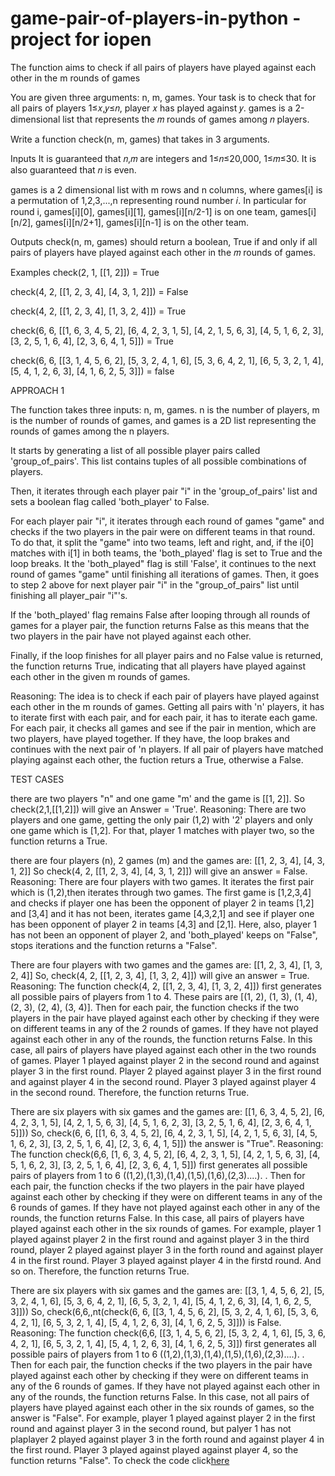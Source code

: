# game-pair-of-players-in-python - project for iopen
The function aims to check if all pairs of players have played against each other in the m rounds of games

You are given three arguments: n, m, games. Your task is to check that for all pairs of players 1≤𝑥,𝑦≤𝑛, player 𝑥 has played against 𝑦. games is a 2-dimensional list that represents the 𝑚 rounds of games among 𝑛 players.

Write a function check(n, m, games) that takes in 3 arguments.

Inputs It is guaranteed that 𝑛,𝑚 are integers and 1≤𝑛≤20,000, 1≤𝑚≤30. It is also guaranteed that 𝑛 is even.

games is a 2 dimensional list with m rows and n columns, where games[i] is a permutation of 1,2,3,...,n representing round number 𝑖. In particular for round i, games[i][0], games[i][1], games[i][n/2-1] is on one team, games[i][n/2], games[i][n/2+1], games[i][n-1] is on the other team.

Outputs check(n, m, games) should return a boolean, True if and only if all pairs of players have played against each other in the 𝑚 rounds of games.

Examples check(2, 1, [[1, 2]]) = True

check(4, 2, [[1, 2, 3, 4], [4, 3, 1, 2]]) = False

check(4, 2, [[1, 2, 3, 4], [1, 3, 2, 4]]) = True

check(6, 6, [[1, 6, 3, 4, 5, 2], [6, 4, 2, 3, 1, 5], [4, 2, 1, 5, 6, 3], [4, 5, 1, 6, 2, 3], [3, 2, 5, 1, 6, 4], [2, 3, 6, 4, 1, 5]]) = True

check(6, 6, [[3, 1, 4, 5, 6, 2], [5, 3, 2, 4, 1, 6], [5, 3, 6, 4, 2, 1], [6, 5, 3, 2, 1, 4], [5, 4, 1, 2, 6, 3], [4, 1, 6, 2, 5, 3]]) = false

APPROACH 1

The function takes three inputs: n, m, games. n is the number of players, m is the number of rounds of games, and games is a 2D list representing the rounds of games among the n players.

It starts by generating a list of all possible player pairs called 'group_of_pairs'. This list contains tuples of all possible combinations of players.

Then, it iterates through each player pair "i" in the 'group_of_pairs' list and sets a boolean flag called 'both_player' to False.

For each player pair "i", it iterates through each round of games "game" and checks if the two players in the pair were on different teams in that round. To do that, it split the "game" into two teams, left and right, and, if the i[0] matches with i[1] in both teams, the 'both_played' flag is set to True and the loop breaks. It the 'both_played" flag is still 'False', it continues to the next round of games "game" until finishing all iterations of games. Then, it goes to step 2 above for next player pair "i" in the "group_of_pairs" list until finishing all player_pair "i"'s.

If the 'both_played' flag remains False after looping through all rounds of games for a player pair, the function returns False as this means that the two players in the pair have not played against each other.

Finally, if the loop finishes for all player pairs and no False value is returned, the function returns True, indicating that all players have played against each other in the given m rounds of games.

Reasoning: The idea is to check if each pair of players have played against each other in the m rounds of games. Getting all pairs with 'n' players, it has to iterate first with each pair, and for each pair, it has to iterate each game. For each pair, it checks all games and see if the pair in mention, which are two players, have played together. If they have, the loop brakes and continues with the next pair of 'n players. If all pair of players have matched playing against each other, the fuction returs a True, otherwise a False.

TEST CASES

there are two players "n" and one game "m' and the game is [[1, 2]]. So check(2,1,[[1,2]]) will give an Answer = 'True'.
Reasoning: There are two players and one game, getting the only pair (1,2) with '2' players and only one game which is [1,2]. For that, player 1 matches with player two, so the function returns a True.

there are four players (n), 2 games (m) and the games are: [[1, 2, 3, 4], [4, 3, 1, 2]] So check(4, 2, [[1, 2, 3, 4], [4, 3, 1, 2]]) will give an answer = False.
Reasoning: There are four players with two games. It iterates the first pair which is (1,2),then iterates through two games. The first game is [1,2,3,4] and checks if player one has been the opponent of player 2 in teams [1,2] and [3,4] and it has not been, iterates game [4,3,2,1] and see if player one has been opponent of player 2 in teams [4,3] and [2,1]. Here, also, player 1 has not been an opponent of player 2, and 'both_played' keeps on "False", stops iterations and the function returns a "False".

There are four players with two games and the games are: [[1, 2, 3, 4], [1, 3, 2, 4]] So, check(4, 2, [[1, 2, 3, 4], [1, 3, 2, 4]]) will give an answer = True.
Reasoning: The function check(4, 2, [[1, 2, 3, 4], [1, 3, 2, 4]]) first generates all possible pairs of players from 1 to 4. These pairs are [(1, 2), (1, 3), (1, 4), (2, 3), (2, 4), (3, 4)]. Then for each pair, the function checks if the two players in the pair have played against each other by checking if they were on different teams in any of the 2 rounds of games. If they have not played against each other in any of the rounds, the function returns False. In this case, all pairs of players have played against each other in the two rounds of games. Player 1 played against player 2 in the second round and against player 3 in the first round. Player 2 played against player 3 in the first round and against player 4 in the second round. Player 3 played against player 4 in the second round. Therefore, the function returns True.

There are six players with six games and the games are: [[1, 6, 3, 4, 5, 2], [6, 4, 2, 3, 1, 5], [4, 2, 1, 5, 6, 3], [4, 5, 1, 6, 2, 3], [3, 2, 5, 1, 6, 4], [2, 3, 6, 4, 1, 5]])) So, check(6, 6, [[1, 6, 3, 4, 5, 2], [6, 4, 2, 3, 1, 5], [4, 2, 1, 5, 6, 3], [4, 5, 1, 6, 2, 3], [3, 2, 5, 1, 6, 4], [2, 3, 6, 4, 1, 5]]) the answer is "True".
Reasoning: The function check(6,6, [1, 6, 3, 4, 5, 2], [6, 4, 2, 3, 1, 5], [4, 2, 1, 5, 6, 3], [4, 5, 1, 6, 2, 3], [3, 2, 5, 1, 6, 4], [2, 3, 6, 4, 1, 5]]) first generates all possible pairs of players from 1 to 6 ((1,2),(1,3),(1,4),(1,5),(1,6),(2,3)....). . Then for each pair, the function checks if the two players in the pair have played against each other by checking if they were on different teams in any of the 6 rounds of games. If they have not played against each other in any of the rounds, the function returns False. In this case, all pairs of players have played against each other in the six rounds of games. For example, player 1 played against player 2 in the first round and against player 3 in the third round, player 2 played against player 3 in the forth round and against player 4 in the first round. Player 3 played against player 4 in the firstd round. And so on. Therefore, the function returns True.

There are six players with six games and the games are: [[3, 1, 4, 5, 6, 2], [5, 3, 2, 4, 1, 6], [5, 3, 6, 4, 2, 1], [6, 5, 3, 2, 1, 4], [5, 4, 1, 2, 6, 3], [4, 1, 6, 2, 5, 3]])) So, check(6,6,,nt(check(6, 6, [[3, 1, 4, 5, 6, 2], [5, 3, 2, 4, 1, 6], [5, 3, 6, 4, 2, 1], [6, 5, 3, 2, 1, 4], [5, 4, 1, 2, 6, 3], [4, 1, 6, 2, 5, 3]])) is False.
Reasoning: The function check(6,6, [[3, 1, 4, 5, 6, 2], [5, 3, 2, 4, 1, 6], [5, 3, 6, 4, 2, 1], [6, 5, 3, 2, 1, 4], [5, 4, 1, 2, 6, 3], [4, 1, 6, 2, 5, 3]]) first generates all possible pairs of players from 1 to 6 ((1,2),(1,3),(1,4),(1,5),(1,6),(2,3)....). . Then for each pair, the function checks if the two players in the pair have played against each other by checking if they were on different teams in any of the 6 rounds of games. If they have not played against each other in any of the rounds, the function returns False. In this case, not all pairs of players have played against each other in the six rounds of games, so the answer is "False". For example, player 1 played against player 2 in the first round and against player 3 in the second round, but palyer 1 has not plaplayer 2 played against player 3 in the forth round and against player 4 in the first round. Player 3 played against played against player 4, so the function returns "False".
To check the code click[here](code)
